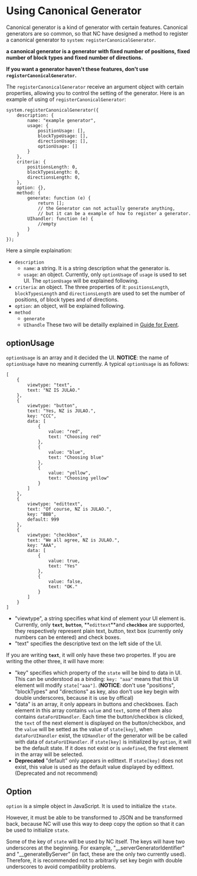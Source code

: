 # Using Canonical Generator #

Canonical generator is a kind of generator with certain features. Canonical generators are so common, so that NC have designed a method to register a canonical generator to `system`: `registerCanonicalGenerator`.

**a canonical generator is a generator with fixed number of positions, fixed number of block types and fixed number of directions.**   

**If you want a generator haven't these features, don't use `registerCanonicalGenerator`.**

The `registerCanonicalGenerator` receive an argument object with certain properties, allowing you to control the setting of the generator. Here is an example of using of `registerCanonicalGenerator`:
```JS
system.registerCanonicalGenerator({
    description: {
        name: "example generator",
        usage: {
            positionUsage: [],
            blockTypeUsage: [],
            directionUsage: [],
            optionUsage: []
        }
    },
    criteria: {
        positionsLength: 0,
        blockTypesLength: 0,
        directionsLength: 0,
    },
    option: {},
    method: {
        generate: function (e) {
            return [];
            // the Generator can not actually generate anything,
            // but it can be a example of how to register a generator.
        UIhandler: function (e) {
            //empty
        }
    }
});
```

Here a simple explaination:

* `description`
  * `name`: a string.
    It is a string description what the generator is.
  * `usage`: an object.
    Currently, only `optionUsage` of `usage` is used to set UI.
    The `optionUsage` will be explained following.
* `criteria`: an object.
  The three properties of it: `positionsLength`, `blockTypesLength` and `directionsLength` are used to set the number of positions, of block types and of directions.
* `option`: an object, will be explained following.
* `method`
  * `generate`
  * `UIhandle`
  These two will be detailly explained in [Guide for Event](guide-for-event.md).

## optionUsage
`optionUsage` is an array and it decided the UI.
**NOTICE**: the name of `optionUsage` have no meaning currently.
A typical `optionUsage` is as follows:

```JS
[
    {
        viewtype: "text",
        text: "NZ IS JULAO."
    },
    {
        viewtype: "button",
        text: "Yes, NZ is JULAO.",
        key: "CCC",
        data: [
            {
                value: "red",
                text: "Choosing red"
            },
            {
                value: "blue",
                text: "Choosing blue"
            },
            {
                value: "yellow",
                text: "Choosing yellow"
            }
        ]
    },
    {
        viewtype: "edittext",
        text: "Of course, NZ is JULAO.",
        key: "BBB",
        default: 999
    },
    {
        viewtype: "checkbox",
        text: "We all agree, NZ is JULAO.",
        key: "AAA",
        data: [
            {
                value: true,
                text: "Yes"
            },
            {
                value: false,
                text: "OK."
            }
        ]
    }
]
```

* "viewtype", a string specifies what kind of element your UI element is. Currently, only **`text`**, **`button`**, **`edittext`**and **`checkbox`** are supported, they respectively represent plain text, button, text box (currently only numbers can be entered) and check boxes.
* "text" specifies the descriptive text on the left side of the UI.

If you are writing **`text`**, it will only have these two propertes. If you are writing the other three, it will have more:

* "key" specifies which property of the `state` will be bind to data in UI. This can be understood as a binding: `key: "aaa"` means that this UI element will modify `state["aaa"]`. (**NOTICE**: don't use "positions", "blockTypes" and "directions" as key, also don't use key begin with double underscores, because it is use by offical)
* "data" is an array, it only appears in buttons and checkboxes. Each element in this array contains `value` and `text`, some of them also contains `dataForUIHandler`. Each time the button/checkbox is clicked, the `text` of the next element is displayed on the button/checkbox, and the `value` will be setted as the value of `state[key]`, when `dataForUIHandler` exist, the `UIHandler` of the generator will be be called with data of `dataForUIHandler`. if `state[key]` is initialized by `option`, it will be the default state. If it does not exist or is `undefined`, the first element in the array will be selected.
* **Deprecated** "default" only appears in edittext. If `state[key]` does not exist, this value is used as the default value displayed by edittext. (Deprecated and not recommend)

## Option
`option` is a simple object in JavaScript. It is used to initialize the `state`.

However, it must be able to be transformed to JSON and be transformed back, because NC will use this way to deep copy the option so that it can be used to initialize `state`.

Some of the key of `state` will be used by NC itself. The keys will have two underscores at the beginning. For example, "\_\_serverGeneratorIdentifier" and "\_\_generateByServer" (in fact, these are the only two currently used). Therefore, it is recommended not to arbitrarily set key begin with double underscores to avoid compatibility problems. 
